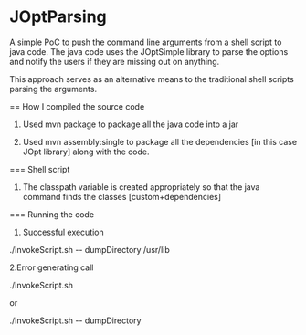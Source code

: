 JOptParsing
===========
A simple PoC to push the command line arguments from a shell script to java code.
The java code uses the JOptSimple library to parse the options and notify the users if they are missing out on anything.

This approach serves as an alternative means to the traditional shell scripts parsing the arguments.

== How I compiled the source code

1. Used mvn package to package all the java code into a jar

2. Used mvn assembly:single to package all the dependencies [in this case JOpt library] along with the code.

=== Shell script

1. The classpath variable is created appropriately so that the java command finds the classes [custom+dependencies]


=== Running the code

1. Successful execution

./InvokeScript.sh -- dumpDirectory /usr/lib



2.Error generating call

./InvokeScript.sh 

or

./InvokeScript.sh -- dumpDirectory


